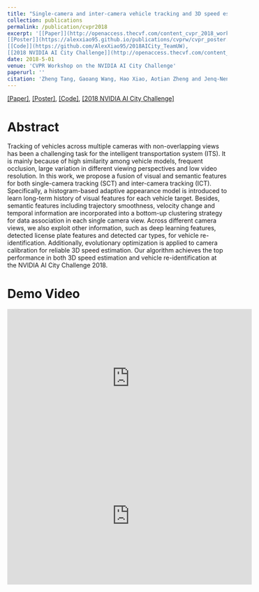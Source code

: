```yaml
---
title: "Single-camera and inter-camera vehicle tracking and 3D speed estimation based on fusion of visual and semantic features"
collection: publications
permalink: /publication/cvpr2018
excerpt: '[[Paper]](http://openaccess.thecvf.com/content_cvpr_2018_workshops/papers/w3/Tang_Single-Camera_and_Inter-Camera_CVPR_2018_paper.pdf), 
[[Poster]](https://alexxiao95.github.io/publications/cvprw/cvpr_poster.pdf),
[[Code]](https://github.com/AlexXiao95/2018AICity_TeamUW), 
[[2018 NVIDIA AI City Challenge]](http://openaccess.thecvf.com/content_cvpr_2018_workshops/papers/w3/Naphade_The_2018_NVIDIA_CVPR_2018_paper.pdf)'
date: 2018-5-01
venue: 'CVPR Workshop on the NVIDIA AI City Challenge'
paperurl: ''
citation: 'Zheng Tang, Gaoang Wang, Hao Xiao, Aotian Zheng and Jenq-Neng Hwang, "Single-camera and inter-camera vehicle tracking and 3D speed estimation based on fusion of visual and semantic features," In CVPR Workshop (CVPRW) on the AI City Challenge, 2018'
---
```


[[Paper]](http://openaccess.thecvf.com/content_cvpr_2018_workshops/papers/w3/Tang_Single-Camera_and_Inter-Camera_CVPR_2018_paper.pdf), 
[[Poster]](https://alexxiao95.github.io/publications/cvprw/cvpr_poster.pdf),
[[Code]](https://github.com/AlexXiao95/2018AICity_TeamUW), 
[[2018 NVIDIA AI City Challenge]](http://openaccess.thecvf.com/content_cvpr_2018_workshops/papers/w3/Naphade_The_2018_NVIDIA_CVPR_2018_paper.pdf)


# Abstract
Tracking of vehicles across multiple cameras with non-overlapping views has been a challenging task for the intelligent transportation system (ITS). It is mainly because of high similarity among vehicle models, frequent occlusion, large variation in different viewing perspectives and low video resolution. In this work, we propose a fusion of visual and semantic features for both single-camera tracking (SCT) and inter-camera tracking (ICT). Specifically, a histogram-based adaptive appearance model is introduced to learn long-term history of visual features for each vehicle target. Besides, semantic features including trajectory smoothness, velocity change and temporal information are incorporated into a bottom-up clustering strategy for data association in each single camera view. Across different camera views, we also exploit other information, such as deep learning features, detected license plate features and detected car types, for vehicle re-identification. Additionally, evolutionary optimization is applied to camera calibration for reliable 3D speed estimation. Our algorithm achieves the top performance in both 3D speed estimation and vehicle re-identification at the NVIDIA AI City Challenge 2018.


# Demo Video
<iframe width="560" height="315" src="https://www.youtube.com/embed/_i4numqiv7Y?start=1200" frameborder="0" allow="autoplay; encrypted-media" allowfullscreen></iframe>
<br />
 
<iframe width="560" height="315" src="https://www.youtube.com/embed/Jlvh_KxHl40" frameborder="0" allow="autoplay; encrypted-media" allowfullscreen></iframe>

